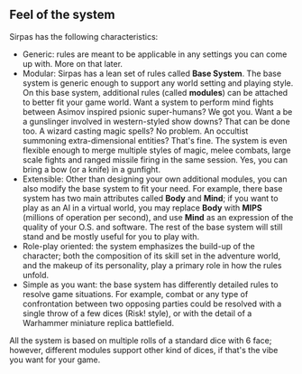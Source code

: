 ## Feel of the system

Sirpas has the following characteristics:
* Generic: rules are meant to be applicable in any settings you can come up with. More on that later.
* Modular: Sirpas has a lean set of rules called **Base System**. The base system is generic enough
  to support any world setting and playing style. On this base system, additional rules (called **modules**)
  can be attached to better fit your game world. Want a system to perform mind fights between Asimov inspired psionic 
  super-humans? We got you. Want a be a gunslinger involved in western-styled show downs? That can be done too.
  A wizard casting magic spells? No problem. An occultist summoning extra-dimensional entities? That's fine.
  The system is even flexible enough to merge multiple styles of magic, melee combats, large scale fights
  and ranged missile firing in the same session. Yes, you can bring a bow (or a knife) in a gunfight.
* Extensible: Other than designing your own additional modules, you can also modify the base system to fit
  your need. For example, there base system has two main attributes called **Body** and **Mind**; if you
  want to play as an AI in a virtual world, you may replace **Body** with **MIPS** (millions of operation per second),
  and use **Mind** as an expression of the quality of your O.S. and software. The rest of the base system will
  still stand and be mostly useful for you to play with.
* Role-play oriented: the system emphasizes the build-up of the character; both the composition of its skill set
  in the adventure world, and the makeup of its personality, play a primary role in how the rules unfold.
* Simple as you want: the base system has differently detailed rules to resolve game situations. For example,
  combat or any type of confrontation between two opposing parties could be resolved with a single throw of a few
  dices (Risk! style), or with the detail of a Warhammer miniature replica battlefield.

All the system is based on multiple rolls of a standard dice with 6 face; however, different modules support other
kind of dices, if that's the vibe you want for your game.